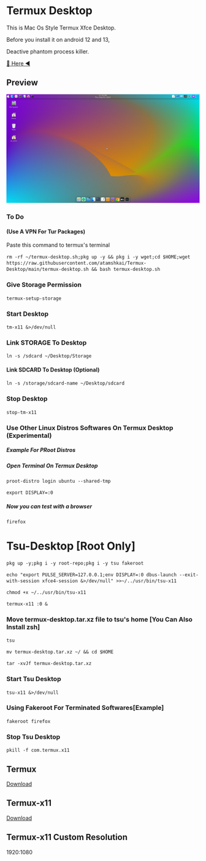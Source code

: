 # Termux Desktop

This is Mac Os Style Termux Xfce Desktop.

Before you install it on android 12 and 13,

Deactive phantom process killer. 

[🏹 Here ◀️](https://github.com/atamshkai/Phantom-Process-Killer/tree/main) 

## Preview

![](https://raw.githubusercontent.com/atamshkai/Termux-Desktop/main/termux-desktop.png)

### To Do 

#### (Use A VPN For Tur Packages)

Paste this command to termux's terminal

```
rm -rf ~/termux-desktop.sh;pkg up -y && pkg i -y wget;cd $HOME;wget https://raw.githubusercontent.com/atamshkai/Termux-Desktop/main/termux-desktop.sh && bash termux-desktop.sh
```

### Give Storage Permission
```
termux-setup-storage
```

### Start Desktop
```
tm-x11 &>/dev/null
```

### Link STORAGE To Desktop
```
ln -s /sdcard ~/Desktop/Storage
```

#### Link SDCARD To Desktop (Optional)
```
ln -s /storage/sdcard-name ~/Desktop/sdcard
```

### Stop Desktop 
```
stop-tm-x11
```

### Use Other Linux Distros Softwares On Termux Desktop (Experimental)

##### Example For PRoot Distros

##### Open Terminal On Termux Desktop
```
proot-distro login ubuntu --shared-tmp
```

```
export DISPLAY=:0
```

##### Now you can test with a browser
```
firefox
```

# Tsu-Desktop [Root Only]
```
pkg up -y;pkg i -y root-repo;pkg i -y tsu fakeroot
```

```
echo "export PULSE_SERVER=127.0.0.1;env DISPLAY=:0 dbus-launch --exit-with-session xfce4-session &>/dev/null" >>~/../usr/bin/tsu-x11
```

```
chmod +x ~/../usr/bin/tsu-x11
```

```
termux-x11 :0 &
```

### Move termux-desktop.tar.xz file to tsu's home [You Can Also Install zsh]
```
tsu
```

```
mv termux-desktop.tar.xz ~/ && cd $HOME
```

```
tar -xvJf termux-desktop.tar.xz
```

### Start Tsu Desktop
```
tsu-x11 &>/dev/null
```

### Using Fakeroot For Terminated Softwares[Example]
```
fakeroot firefox
```

### Stop Tsu Desktop
```
pkill -f com.termux.x11
```

## Termux 
[Download](https://github.com/termux/termux-app/releases/tag/v0.118.1) 

## Termux-x11 
[Download](https://github.com/termux/termux-x11/releases/tag/nightly) 

## Termux-x11 Custom Resolution
1920:1080
